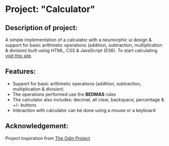 # Project: "Calculator"

## Description of project: 
A simple implementation of a calculator with a neumorphic ui design & support for basic arithmetic operations (addition, subtraction, multiplication & division) built using HTML, CSS & JavaScript (ES6). To start calculating [visit this site](https://character-ignotus.github.io/Project--Calculator/).

## Features: 

- Support for basic arithmetic operations (addition, subtraction, multiplication & division)
- The operations performed use the **BEDMAS** rules
- The calculator also includes: decimal, all clear, backspace, percentage & +/- buttons
- Interaction with calculator can be done using a mouse or a keyboard

## Acknowledgement:

Project inspiration from [The Odin Project](https://www.theodinproject.com/)

